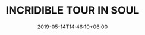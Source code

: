 ---
title: "INCRIDIBLE TOUR IN SOUL"
date: 2019-05-14T14:46:10+06:00
description: "This is meta description"
type: "post"
image: "images/korea/tour.jpg"
categories: 
  - "Korea"
tags:
  - "Photos"
  - "Korea"

#list ของเมืองที่จะไป
locations: 
     - "กรุงโซล"
     - "ชินดง"

#ค่าใช้จ่ายการเดินทาง
costs: "20,000"

#ทัวร์การบิน
image_air: "images/airplane/air-asia-x-logo.svg"

#จำนวนวัน
total_date: "5วัน 4คืน"

#ระยะเวลาวัน
time:
     -  "21 ก.ย. 63 - 25 ก.ย. 63"
     -  "10 ต.ค. 63 - 14 ต.ค. 63"
---